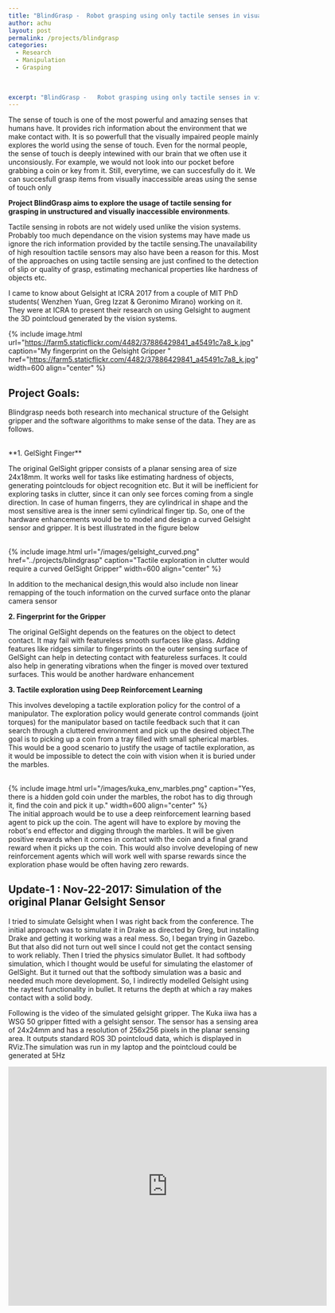 ```yaml
---
title: "BlindGrasp -  Robot grasping using only tactile senses in visually inaccessible environments"
author: achu
layout: post
permalink: /projects/blindgrasp
categories:
  - Research
  - Manipulation
  - Grasping
  
 
     
excerpt: "BlindGrasp -   Robot grasping using only tactile senses in visually inaccessible environments"
---
```



The sense of touch is one of the most powerful and amazing senses that humans have. It provides rich information about the environment that we make contact with.  It is so powerfull that the visually impaired people mainly explores the world using the sense of touch. Even for the normal people, the sense of touch is deeply intewined with our brain that we often use it unconsiously. For example, we would not look into our pocket before grabbing a coin or key from it. Still, everytime, we can succesfully do it. We can succesfull grasp items from visually inaccessible areas using the sense of touch only


**Project BlindGrasp aims to explore the usage of tactile sensing for grasping in unstructured and visually inaccessible environments**. 

Tactile sensing in robots are not widely used unlike the vision systems. Probably too much dependance on the vision systems may have made us ignore the rich information provided by the tactile sensing.The unavailability of high resoultion tactile sensors may also have been a reason for this. Most of the approaches on using tactile sensing are just confined to the detection of slip or quality of grasp, estimating mechanical properties like hardness of objects etc. 


I came to know about Gelsight at ICRA 2017 from a couple of MIT PhD students( Wenzhen Yuan, Greg Izzat & Geronimo Mirano) working on it. They were at ICRA to present their research on using Gelsight to augment the 3D pointcloud generated by the vision systems.


{% include image.html url="https://farm5.staticflickr.com/4482/37886429841_a45491c7a8_k.jpg" caption="My fingerprint on the Gelsight Gripper " href="https://farm5.staticflickr.com/4482/37886429841_a45491c7a8_k.jpg" width=600 align="center" %}

## **Project Goals:**

Blindgrasp needs both research into mechanical structure of the Gelsight gripper and the software algorithms to make sense of the data. They are as follows.

<br>
**1. GelSight Finger**

  The original GelSight gripper consists of a planar sensing area of size 24x18mm. It works well for tasks like estimating hardness of objects, generating pointclouds for object recognition etc. But it will be inefficient for exploring tasks in clutter, since it can only see forces coming from a single direction. In case of human fingerrs, they are  cylindrical in shape and the most sensitive area is the inner semi cylindrical finger tip. So, one of the hardware enhancements would be to model and design a curved Gelsight sensor and gripper. It is best illustrated in the figure below
  
 <br>
{% include image.html url="/images/gelsight_curved.png" href="../projects/blindgrasp" caption="Tactile exploration in clutter would require a curved GelSight Gripper" width=600  align="center" %}

<br>
  

  In addition to the mechanical design,this would also include non linear remapping of the touch information on the curved surface onto the planar camera sensor 
  <br>
  

**2. Fingerprint for the Gripper**

  The original GelSight depends on the features on the object to detect contact. It may fail with featureless smooth surfaces like glass. Adding features like ridges similar to fingerprints on the outer sensing surface of GelSight can help in detecting contact with featureless surfaces. It could also  help in generating vibrations when the finger is moved over textured surfaces. This would be another hardware enhancement
  
  
**3. Tactile exploration using Deep Reinforcement Learning**

   This involves developing a tactile exploration policy for the control of a manipulator. The exploration policy would generate control commands (joint torques) for the manipulator based on tactile feedback such that it can search through a cluttered environment and pick up the desired object.The goal is to  picking up a coin from a tray filled with small spherical marbles. This would be a good scenario to justify the usage of tactile exploration, as it would be impossible to detect the coin with vision when it is buried under the marbles. 



<br>
{% include image.html url="/images/kuka_env_marbles.png" caption="Yes, there is a hidden gold coin under the marbles,  the robot has to dig through it, find the coin and pick it up." width=600  align="center" %}


<br>
The initial approach would be to use a deep reinforcement learning based agent to pick up the coin. The agent will have to explore by moving the robot's end effector and digging through the marbles. It will be given positive rewards when it comes in contact with the coin and a final grand reward when it picks up the coin. This would also involve developing of new reinforcement agents which will work well with sparse rewards since the exploration phase would be often having zero rewards. 
<br>

## Update-1 : Nov-22-2017: Simulation of the original Planar Gelsight Sensor

I tried to simulate Gelsight when I was right back from the conference. The initial approach was to simulate it in Drake as directed by Greg, but installing Drake and getting it working was a real mess. So, I began trying in Gazebo. But that also did not turn out well since I could not get the contact sensing to work reliably. Then I tried the physics simulator Bullet. It had softbody simulation, which I thought would be useful for simulating the elastomer of GelSight. But it turned out that the softbody simulation was a basic and needed much more development. So, I indirectly modelled Gelsight using the raytest functionality in bullet. It returns the depth at which a ray makes contact with a solid body.

 
 Following is the  video of the simulated gelsight gripper. The Kuka iiwa has a WSG 50 gripper fitted with a gelsight sensor. The sensor has a sensing area of 24x24mm and has a resolution of 256x256 pixels in the planar sensing area. It outputs standard ROS 3D pointcloud data, which is displayed in RViz.The simulation was run in my laptop and the pointcloud could be generated at 5Hz

 <div align="center">
<iframe width="640" height="480" src="https://www.youtube.com/embed/IO02smLcDQE" frameborder="0" allowfullscreen></iframe>
</div>










<br>
